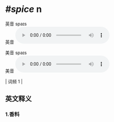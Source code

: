 # ***\#spice*** n
英音 spaɪs  
英音
<audio src="./media/spice1.aac" controls="controls"></audio>

美音 spaɪs  
美音
<audio src="./media/spice2.aac" controls="controls"></audio>



| 词频 1 |  

英文释义
---
### 1.**香料**  


